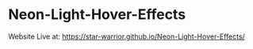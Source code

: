 # Neon-Light-Hover-Effects

Website Live at: https://star-warrior.github.io/Neon-Light-Hover-Effects/
